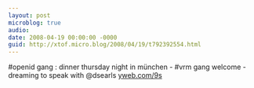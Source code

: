 ```yaml
---
layout: post
microblog: true
audio: 
date: 2008-04-19 00:00:00 -0000
guid: http://xtof.micro.blog/2008/04/19/t792392554.html
---
```

#openid gang : dinner thursday night in münchen - #vrm gang welcome -  dreaming to speak with @dsearls [yweb.com/9s](http://yweb.com/9s)
